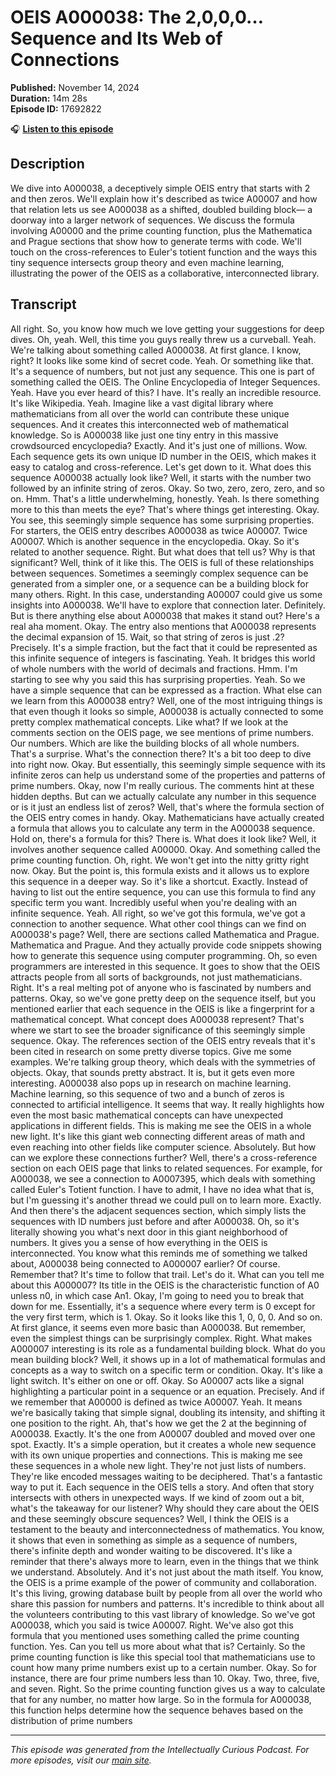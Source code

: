 # OEIS A000038: The 2,0,0,0… Sequence and Its Web of Connections

**Published:** November 14, 2024  
**Duration:** 14m 28s  
**Episode ID:** 17692822

🎧 **[Listen to this episode](https://intellectuallycurious.buzzsprout.com/2529712/episodes/17692822-oeis-a000038-the-2000…-sequence-and-its-web-of-connections)**

## Description

We dive into A000038, a deceptively simple OEIS entry that starts with 2 and then zeros. We'll explain how it's described as twice A00007 and how that relation lets us see A000038 as a shifted, doubled building block— a doorway into a larger network of sequences. We discuss the formula involving A00000 and the prime counting function, plus the Mathematica and Prague sections that show how to generate terms with code. We'll touch on the cross-references to Euler's totient function and the ways this tiny sequence intersects group theory and even machine learning, illustrating the power of the OEIS as a collaborative, interconnected library.

## Transcript

All right. So, you know how much we love getting your suggestions for deep dives. Oh, yeah. Well, this time you guys really threw us a curveball. Yeah. We're talking about something called A000038. At first glance. I know, right? It looks like some kind of secret code. Yeah. Or something like that. It's a sequence of numbers, but not just any sequence. This one is part of something called the OEIS. The Online Encyclopedia of Integer Sequences. Yeah. Have you ever heard of this? I have. It's really an incredible resource. It's like Wikipedia. Yeah. Imagine like a vast digital library where mathematicians from all over the world can contribute these unique sequences. And it creates this interconnected web of mathematical knowledge. So is A000038 like just one tiny entry in this massive crowdsourced encyclopedia? Exactly. And it's just one of millions. Wow. Each sequence gets its own unique ID number in the OEIS, which makes it easy to catalog and cross-reference. Let's get down to it. What does this sequence A000038 actually look like? Well, it starts with the number two followed by an infinite string of zeros. Okay. So two, zero, zero, zero, and so on. Hmm. That's a little underwhelming, honestly. Yeah. Is there something more to this than meets the eye? That's where things get interesting. Okay. You see, this seemingly simple sequence has some surprising properties. For starters, the OEIS entry describes A000038 as twice A00007. Twice A00007. Which is another sequence in the encyclopedia. Okay. So it's related to another sequence. Right. But what does that tell us? Why is that significant? Well, think of it like this. The OEIS is full of these relationships between sequences. Sometimes a seemingly complex sequence can be generated from a simpler one, or a sequence can be a building block for many others. Right. In this case, understanding A00007 could give us some insights into A000038. We'll have to explore that connection later. Definitely. But is there anything else about A000038 that makes it stand out? Here's a real aha moment. Okay. The entry also mentions that A000038 represents the decimal expansion of 15. Wait, so that string of zeros is just .2? Precisely. It's a simple fraction, but the fact that it could be represented as this infinite sequence of integers is fascinating. Yeah. It bridges this world of whole numbers with the world of decimals and fractions. Hmm. I'm starting to see why you said this has surprising properties. Yeah. So we have a simple sequence that can be expressed as a fraction. What else can we learn from this A000038 entry? Well, one of the most intriguing things is that even though it looks so simple, A000038 is actually connected to some pretty complex mathematical concepts. Like what? If we look at the comments section on the OEIS page, we see mentions of prime numbers. Our numbers. Which are like the building blocks of all whole numbers. That's a surprise. What's the connection there? It's a bit too deep to dive into right now. Okay. But essentially, this seemingly simple sequence with its infinite zeros can help us understand some of the properties and patterns of prime numbers. Okay, now I'm really curious. The comments hint at these hidden depths. But can we actually calculate any number in this sequence or is it just an endless list of zeros? Well, that's where the formula section of the OEIS entry comes in handy. Okay. Mathematicians have actually created a formula that allows you to calculate any term in the A000038 sequence. Hold on, there's a formula for this? There is. What does it look like? Well, it involves another sequence called A00000. Okay. And something called the prime counting function. Oh, right. We won't get into the nitty gritty right now. Okay. But the point is, this formula exists and it allows us to explore this sequence in a deeper way. So it's like a shortcut. Exactly. Instead of having to list out the entire sequence, you can use this formula to find any specific term you want. Incredibly useful when you're dealing with an infinite sequence. Yeah. All right, so we've got this formula, we've got a connection to another sequence. What other cool things can we find on A000038's page? Well, there are sections called Mathematica and Prague. Mathematica and Prague. And they actually provide code snippets showing how to generate this sequence using computer programming. Oh, so even programmers are interested in this sequence. It goes to show that the OEIS attracts people from all sorts of backgrounds, not just mathematicians. Right. It's a real melting pot of anyone who is fascinated by numbers and patterns. Okay, so we've gone pretty deep on the sequence itself, but you mentioned earlier that each sequence in the OEIS is like a fingerprint for a mathematical concept. What concept does A000038 represent? That's where we start to see the broader significance of this seemingly simple sequence. Okay. The references section of the OEIS entry reveals that it's been cited in research on some pretty diverse topics. Give me some examples. We're talking group theory, which deals with the symmetries of objects. Okay, that sounds pretty abstract. It is, but it gets even more interesting. A000038 also pops up in research on machine learning. Machine learning, so this sequence of two and a bunch of zeros is connected to artificial intelligence. It seems that way. It really highlights how even the most basic mathematical concepts can have unexpected applications in different fields. This is making me see the OEIS in a whole new light. It's like this giant web connecting different areas of math and even reaching into other fields like computer science. Absolutely. But how can we explore these connections further? Well, there's a cross-reference section on each OEIS page that links to related sequences. For example, for A000038, we see a connection to A0007395, which deals with something called Euler's Totient function. I have to admit, I have no idea what that is, but I'm guessing it's another thread we could pull on to learn more. Exactly. And then there's the adjacent sequences section, which simply lists the sequences with ID numbers just before and after A000038. Oh, so it's literally showing you what's next door in this giant neighborhood of numbers. It gives you a sense of how everything in the OEIS is interconnected. You know what this reminds me of something we talked about, A000038 being connected to A000007 earlier? Of course. Remember that? It's time to follow that trail. Let's do it. What can you tell me about this A000007? Its title in the OEIS is the characteristic function of A0 unless n0, in which case An1. Okay, I'm going to need you to break that down for me. Essentially, it's a sequence where every term is 0 except for the very first term, which is 1. Okay. So it looks like this 1, 0, 0, 0. And so on. At first glance, it seems even more basic than A000038. But remember, even the simplest things can be surprisingly complex. Right. What makes A000007 interesting is its role as a fundamental building block. What do you mean building block? Well, it shows up in a lot of mathematical formulas and concepts as a way to switch on a specific term or condition. Okay. It's like a light switch. It's either on one or off. Okay. So A00007 acts like a signal highlighting a particular point in a sequence or an equation. Precisely. And if we remember that A00000 is defined as twice A00007. Yeah. It means we're basically taking that simple signal, doubling its intensity, and shifting it one position to the right. Ah, that's how we get the 2 at the beginning of A000038. Exactly. It's the one from A00007 doubled and moved over one spot. Exactly. It's a simple operation, but it creates a whole new sequence with its own unique properties and connections. This is making me see these sequences in a whole new light. They're not just lists of numbers. They're like encoded messages waiting to be deciphered. That's a fantastic way to put it. Each sequence in the OEIS tells a story. And often that story intersects with others in unexpected ways. If we kind of zoom out a bit, what's the takeaway for our listener? Why should they care about the OEIS and these seemingly obscure sequences? Well, I think the OEIS is a testament to the beauty and interconnectedness of mathematics. You know, it shows that even in something as simple as a sequence of numbers, there's infinite depth and wonder waiting to be discovered. It's like a reminder that there's always more to learn, even in the things that we think we understand. Absolutely. And it's not just about the math itself. You know, the OEIS is a prime example of the power of community and collaboration. It's this living, growing database built by people from all over the world who share this passion for numbers and patterns. It's incredible to think about all the volunteers contributing to this vast library of knowledge. So we've got A000038, which you said is twice A00007. Right. We've also got this formula that you mentioned uses something called the prime counting function. Yes. Can you tell us more about what that is? Certainly. So the prime counting function is like this special tool that mathematicians use to count how many prime numbers exist up to a certain number. Okay. So for instance, there are four prime numbers less than 10. Okay. Two, three, five, and seven. Right. So the prime counting function gives us a way to calculate that for any number, no matter how large. So in the formula for A000038, this function helps determine how the sequence behaves based on the distribution of prime numbers

---
*This episode was generated from the Intellectually Curious Podcast. For more episodes, visit our [main site](https://intellectuallycurious.buzzsprout.com).*
